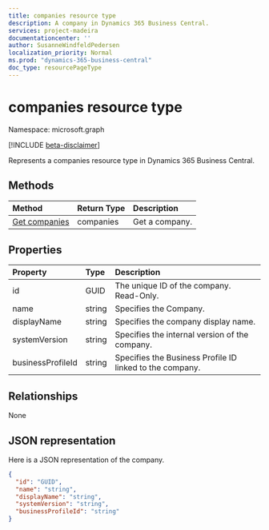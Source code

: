 ```yaml
---
title: companies resource type 
description: A company in Dynamics 365 Business Central.
services: project-madeira
documentationcenter: ''
author: SusanneWindfeldPedersen
localization_priority: Normal
ms.prod: "dynamics-365-business-central"
doc_type: resourcePageType
---
```

<!-- To be redirected --> 
# companies resource type

Namespace: microsoft.graph

[!INCLUDE [beta-disclaimer](../../includes/beta-disclaimer.md)]

Represents a companies resource type in Dynamics 365 Business Central. 

## Methods

| Method         | Return Type  |Description|
|:---------------|:-------------|:----------|
|[Get companies](../api/dynamics-companies-get.md)|companies|Get a company.|

## Properties
| Property	      | Type |Description                             |
|:----------------|:-----|:---------------------------------------|
|id               |GUID  |The unique ID of the company. Read-Only.|
|name             |string|Specifies the Company.                  |
|displayName      |string|Specifies the company display name.     |
|systemVersion    |string|Specifies the internal version of the company.|
|businessProfileId|string|Specifies the Business Profile ID linked to the company.|


## Relationships
None

## JSON representation

Here is a JSON representation of the company.

```json
{
  "id": "GUID",
  "name": "string",
  "displayName": "string",
  "systemVersion": "string",
  "businessProfileId": "string"
}

```


